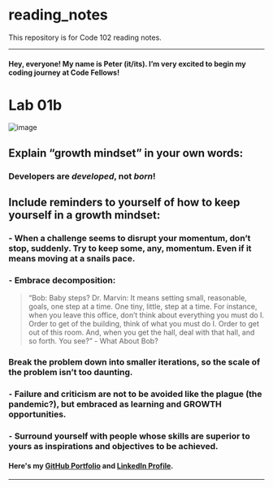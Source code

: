 # reading_notes
This repository is for Code 102 reading notes.

----------------------------------------------
#### Hey, everyone! My name is Peter (it/its). I’m very excited to begin my coding journey at Code Fellows!

# Lab 01b

![image](https://user-images.githubusercontent.com/81570648/192704138-052cdff8-06df-401a-b7c5-108b36317802.png)


## Explain “growth mindset” in your own words:
### **Developers are _developed_, not _born_!**


## Include reminders to yourself of how to keep yourself in a growth mindset:
### - When a challenge seems to disrupt your momentum, don’t stop, suddenly. Try to keep some, any, momentum. Even if it means moving at a snails pace.
### ⁃	Embrace decomposition: 

> “Bob: Baby steps? 
   Dr. Marvin: It means setting small, reasonable, goals, one step at a time. One tiny, little, step at a time.
   For instance, when you leave this office, don’t think about everything you must do I. Order to get of the building,
   think of what you must do I. Order to get out of this room. And, when you get    the hall, deal with that hall, and
   so forth. You see?” - What About Bob? 

###   Break the problem down into smaller iterations, so the scale of the problem isn’t too daunting.
### ⁃	Failure and criticism are not to be avoided like the plague (the pandemic?), but embraced as learning and GROWTH opportunities.
### ⁃	Surround yourself with people whose skills are superior to yours as inspirations and objectives to be achieved.

#### Here's my [GitHub Portfolio](https://github.com/pgmorales76) and [LinkedIn Profile](https://linkedin.com/in/peter-morales-4206a7190).
----------------------------------------------
